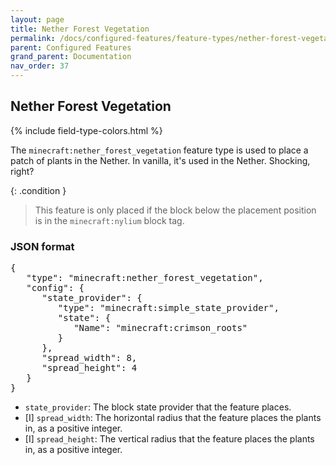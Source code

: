 ```yaml
---
layout: page
title: Nether Forest Vegetation
permalink: /docs/configured-features/feature-types/nether-forest-vegetation/
parent: Configured Features
grand_parent: Documentation
nav_order: 37
---
```


## Nether Forest Vegetation

<head>
    {% include field-type-colors.html %}
</head>

The `minecraft:nether_forest_vegetation` feature type is used to place a patch of plants in the Nether. In vanilla, it's used in the Nether. Shocking, right?

{: .condition }
> This feature is only placed if the block below the placement position is in the `minecraft:nylium` block tag.

### JSON format

<pre>
{
   "type": "minecraft:nether_forest_vegetation",
   "config": {
      "state_provider": {
         "type": "minecraft:simple_state_provider",
         "state": {
            "Name": "minecraft:crimson_roots"
         }
      },
      "spread_width": 8,
      "spread_height": 4
   }
}
</pre>

* `state_provider`: The block state provider that the feature places.
* ‌<bl>[I]</bl> `spread_width`: The horizontal radius that the feature places the plants in, as a positive integer.
* ‌<bl>[I]</bl> `spread_height`: The vertical radius that the feature places the plants in, as a positive integer.